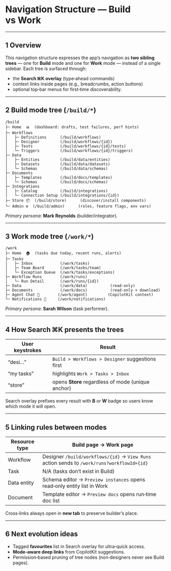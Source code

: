 # Navigation Structure — Build vs Work

---

## 1  Overview

This navigation structure expresses the app’s navigation as **two sibling trees** — one for **Build** mode and one for **Work** mode — instead of a single sidebar. Each tree is surfaced through:

- the **Search ⌘K overlay** (type‑ahead commands)
- context links inside pages (e.g., breadcrumbs, action buttons)
- optional top‑bar menus for first‑time discoverability.

---

## 2  Build mode tree (`/build/*`)

```
/build
├─ Home  📊  (dashboard: drafts, test failures, perf hints)
├─ Workflows
│   ├─ Definitions      (/build/workflows)
│   ├─ Designer         (/build/workflows/{id})
│   ├─ Tests            (/build/workflows/{id}/tests)
│   └─ Triggers         (/build/workflows/{id}/triggers)
├─ Data
│   ├─ Entities         (/build/data/entities)
│   ├─ Datasets         (/build/data/datasets)
│   └─ Schemas          (/build/data/schemas)
├─ Documents
│   ├─ Templates        (/build/docs/templates)
│   └─ Schemas          (/build/docs/schemas)
├─ Integrations
│   ├─ Catalog          (/build/integrations)
│   └─ Connection Setup (/build/integrations/{id})
├─ Store 📦  (/build/store)      (discover/install components)
└─ Admin ⚙︎  (/build/admin)      (roles, feature flags, env vars)
```

*Primary persona*: **Mark Reynolds** (builder/integrator).

---

## 3  Work mode tree (`/work/*`)

```
/work
├─ Home  🏠  (tasks due today, recent runs, alerts)
├─ Tasks
│   ├─ Inbox            (/work/tasks)
│   ├─ Team Board       (/work/tasks/team)
│   └─ Exception Queue  (/work/tasks/exceptions)
├─ Workflow Runs        (/work/runs)
│   └─ Run Detail       (/work/runs/{id})
├─ Data                 (/work/data)          (read‑only)
├─ Documents            (/work/docs)          (read‑only + download)
├─ Agent Chat 🤖        (/work/agent)         (CopilotKit context)
└─ Notifications 🔔     (/work/notifications)
```

*Primary persona*: **Sarah Wilson** (task performer).

---

## 4  How Search ⌘K presents the trees

| User keystrokes | Result                                             |
| --------------- | -------------------------------------------------- |
| “desi…”         | `Build > Workflows > Designer` suggestions first   |
| “my tasks”      | highlights `Work > Tasks > Inbox`                  |
| “store”         | opens **Store** regardless of mode (unique anchor) |

Search overlay prefixes every result with **B** or **W** badge so users know which mode it will open.

---

## 5  Linking rules between modes

| Resource type | Build page → Work page                                                                      |
| ------------- | ------------------------------------------------------------------------------------------- |
| Workflow      | Designer `/build/workflows/{id}` → `View Runs` action sends to `/work/runs?workflowId={id}` |
| Task          | N/A (tasks don’t exist in Build)                                                            |
| Data entity   | Schema editor → `Preview instances` opens read‑only entity list in Work                     |
| Document      | Template editor → `Preview docs` opens run‑time doc list                                    |

Cross‑links always open in **new tab** to preserve builder’s place.

---

## 6  Next evolution ideas

- Tagged **favourites** list in Search overlay for ultra‑quick access.
- **Mode‑aware deep links** from CopilotKit suggestions.
- Permission‑based pruning of tree nodes (non‑designers never see Build pages).